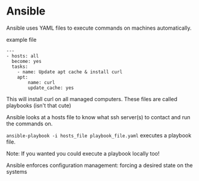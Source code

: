 # Ansible
Ansible uses YAML files to execute commands on machines automatically.

example file
```
---
- hosts: all
  become: yes
  tasks:
    - name: Update apt cache & install curl
    apt:
        name: curl
        update_cache: yes
```
This will install curl on all managed computers. These files are called playbooks (isn't that cute)

Ansible looks at a hosts file to know what ssh server(s) to contact and run the commands on.

`ansible-playbook -i hosts_file playbook_file.yaml` executes a playbook file. 

Note: If you wanted you could execute a playbook locally too!

Ansible enforces configuration management: forcing a desired state on the systems


